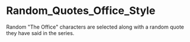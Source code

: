 # Random_Quotes_Office_Style
Random "The Office" characters are selected along with a random quote they have said in the series.
